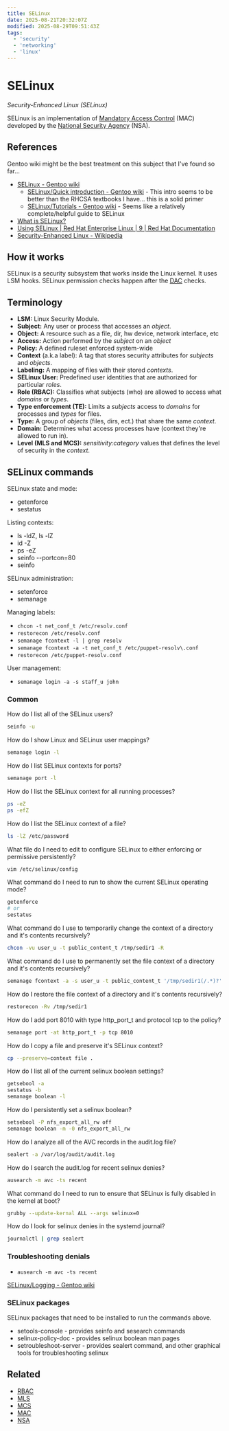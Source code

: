 ```yaml
---
title: SELinux
date: 2025-08-21T20:32:07Z
modified: 2025-08-29T09:51:43Z
tags:
  - 'security'
  - 'networking'
  - 'linux'
---
```


# SELinux

_Security-Enhanced Linux (SELinux)_

SELinux is an implementation of [Mandatory Access Control](20250821203751-mac.md) (MAC) developed by the [National Security Agency](20250821214131-nsa.md) (NSA).

## References

Gentoo wiki might be the best treatment on this subject that I've found so far...
* [SELinux - Gentoo wiki](https://wiki.gentoo.org/wiki/SELinux)
    * [SELinux/Quick introduction - Gentoo wiki](https://wiki.gentoo.org/wiki/SELinux/Quick_introduction) - This intro seems to be better than the RHCSA textbooks I have... this is a solid primer
    * [SELinux/Tutorials - Gentoo wiki](https://wiki.gentoo.org/wiki/SELinux/Tutorials) - Seems like a relatively complete/helpful guide to SELinux
* [What is SELinux?](https://www.redhat.com/en/topics/linux/what-is-selinux)
* [Using SELinux \| Red Hat Enterprise Linux \| 9 \| Red Hat Documentation](https://docs.redhat.com/en/documentation/red_hat_enterprise_linux/9/html-single/using_selinux/index)
* [Security-Enhanced Linux - Wikipedia](https://en.wikipedia.org/wiki/Security-Enhanced_Linux)

## How it works

 SELinux is a security subsystem that works inside the Linux kernel. It uses LSM hooks. SELinux permission checks happen after the [DAC](20250821205445-dac.md) checks.

## Terminology

* **LSM:** Linux Security Module.
* **Subject:** Any user or process that accesses an _object_.
* **Object:** A resource such as a file, dir, hw device, network interface, etc
* **Access:** Action performed by the _subject_ on an _object_
* **Policy:** A defined ruleset enforced system-wide
* **Context** (a.k.a label): A tag that stores security attributes for _subjects_ and _objects_.
* **Labeling:** A mapping of files with their stored _contexts_.
* **SELinux User:** Predefined user identities that are authorized for particular _roles_.
* **Role (RBAC):** Classifies what subjects (who) are allowed to access what _domains_ or _types_.
* **Type enforcement (TE):** Limits a _subjects_ access to _domains_ for processes and _types_ for files.
* **Type:** A group of _objects_ (files, dirs, ect.) that share the same _context_.
* **Domain:** Determines what access processes have (context they're allowed to run in).
* **Level (MLS and MCS):** _sensitivity:category_ values that defines the level of security in the _context_.

## SELinux commands

SELinux state and mode:

* getenforce
* sestatus

Listing contexts:

* ls -ldZ, ls -lZ
* id -Z
* ps -eZ
* seinfo --portcon=80
* seinfo

SELinux administration:

* setenforce
* semanage

Managing labels:

* `chcon -t net_conf_t /etc/resolv.conf`
* `restorecon /etc/resolv.conf`
* `semanage fcontext -l | grep resolv`
* `semanage fcontext -a -t net_conf_t /etc/puppet-resolv\.conf`
* `restorecon /etc/puppet-resolv.conf`

User management:

* `semanage login -a -s staff_u john`

### Common

How do I list all of the SELinux users?

```bash
seinfo -u
```

How do I show Linux and SELinux user mappings?

```bash
semanage login -l
```

How do I list SELinux contexts for ports?

```bash
semanage port -l
```

How do I list the SELinux context for all running processes?

```bash
ps -eZ
ps -efZ
```

How do I list the SELinux context of a file?

```bash
ls -lZ /etc/password
```

What file do I need to edit to configure SELinux to either enforcing or permissive persistently?

```bash
vim /etc/selinux/config
```

What command do I need to run to show the current SELinux operating mode?

```bash
getenforce
# or
sestatus
```

What command do I use to temporarily change the context of a directory and it's contents recursively?

```bash
chcon -vu user_u -t public_content_t /tmp/sedir1 -R
```

What command do I use to permanently set the file context of a directory and it's contents recursively?

```bash
semanage fcontext -a -s user_u -t public_content_t '/tmp/sedir1(/.*)?'
```

How do I restore the file context of a directory and it's contents recursively?

```bash
restorecon -Rv /tmp/sedir1
```

How do I add port 8010 with type http_port_t and protocol tcp to the policy?

```bash
semanage port -at http_port_t -p tcp 8010
```

How do I copy a file and preserve it's SELinux context?

```bash
cp --preserve=context file .
```

How do I list all of the current selinux boolean settings?

```bash
getsebool -a
sestatus -b
semanage boolean -l
```

How do I persistently set a selinux boolean?

```bash
setsebool -P nfs_export_all_rw off
semanage boolean -m -0 nfs_export_all_rw
```

How do I analyze all of the AVC records in the audit.log file?

```bash
sealert -a /var/log/audit/audit.log
```

How do I search the audit.log for recent selinux denies?

```bash
ausearch -m avc -ts recent
```

What command do I need to run to ensure that SELinux is fully disabled in the kernel at boot?

```bash
grubby --update-kernal ALL --args selinux=0
```

How do I look for selinux denies in the systemd journal?

```bash
journalctl | grep sealert
```

### Troubleshooting denials

* `ausearch -m avc -ts recent`

[SELinux/Logging - Gentoo wiki](https://wiki.gentoo.org/wiki/SELinux/Logging)

### SELinux packages

SELinux packages that need to be installed to run the commands above.

* setools-console - provides seinfo and sesearch commands
* selinux-policy-doc - provides selinux boolean man pages
* setroubleshoot-server - provides sealert command, and other graphical tools for troubleshooting selinux

## Related

* [RBAC](20220319105401-rbac.md)
* [MLS](20250821214856-mls.md)
* [MCS](20250821214931-mcs.md)
* [MAC](20220315174137-mac.md)
* [NSA](20250821214131-nsa.md)
